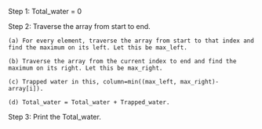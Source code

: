Step 1: Total_water = 0

Step 2: Traverse the array from start to end.

    (a) For every element, traverse the array from start to that index and find the maximum on its left. Let this be max_left.

    (b) Traverse the array from the current index to end and find the maximum on its right. Let this be max_right.

    (c) Trapped water in this, column=min((max_left, max_right)- array[i]).

    (d) Total_water = Total_water + Trapped_water.

Step 3: Print the Total_water.

